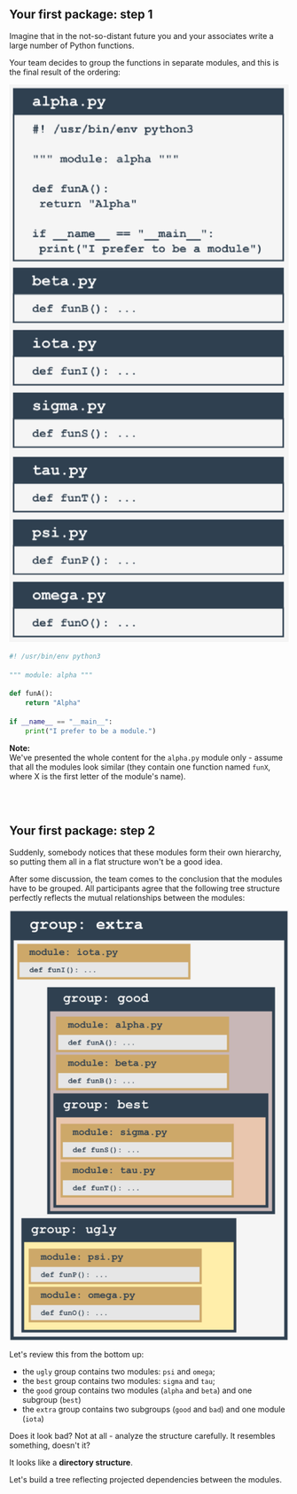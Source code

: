 ## Your first package: step 1
Imagine that in the not-so-distant future you and your associates write a large number of Python functions.

Your team decides to group the functions in separate modules, and this is the final result of the ordering:

![](../img/M1.3.7.png)

```python
#! /usr/bin/env python3

""" module: alpha """

def funA():
    return "Alpha"

if __name__ == "__main__":
    print("I prefer to be a module.")
```

**Note:** <br>
We've presented the whole content for the `alpha.py` module only - assume that all the modules look similar (they contain one function named `funX`, where X is the first letter of the module's name).

<br><br>

## Your first package: step 2
Suddenly, somebody notices that these modules form their own hierarchy, so putting them all in a flat structure won't be a good idea.

After some discussion, the team comes to the conclusion that the modules have to be grouped. All participants agree that the following tree structure perfectly reflects the mutual relationships between the modules:

![](../img/M1.3.8.png)

Let's review this from the bottom up:
- the `ugly` group contains two modules: `psi` and `omega`;
- the `best` group contains two modules: `sigma` and `tau`;
- the `good` group contains two modules (`alpha` and `beta`) and one subgroup (`best`)
- the `extra` group contains two subgroups (`good` and `bad`) and one module (`iota`)

Does it look bad? Not at all - analyze the structure carefully. It resembles something, doesn't it?

It looks like a **directory structure**.

Let's build a tree reflecting projected dependencies between the modules.